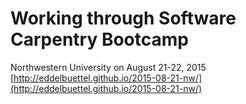 # Working through Software Carpentry Bootcamp

Northwestern University on August 21-22, 2015  
[http://eddelbuettel.github.io/2015-08-21-nw/](http://eddelbuettel.github.io/2015-08-21-nw/)